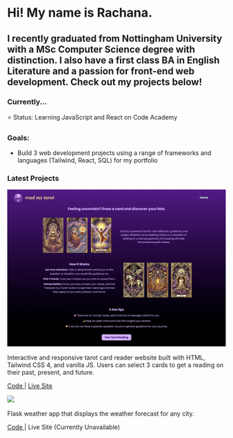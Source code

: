 # Hi! My name is Rachana. 

## I recently graduated from Nottingham University with a MSc Computer Science degree with distinction. I also have a first class BA in English Literature and a passion for front-end web development. Check out my projects below!

### Currently... 
⭐️ Status: Learning JavaScript and React on Code Academy <br />

### Goals:  
- Build 3 web development projects using a range of frameworks and languages (Tailwind, React, SQL) for my portfolio

### Latest Projects
<img src="https://github.com/rachanahegde/tarot-card-reader/blob/main/screenshots/desktop-website/desktop-landing-page.jpeg">

Interactive and responsive tarot card reader website built with HTML, Tailwind CSS 4, and vanilla JS. Users can select 3 cards to get a reading on their past, present, and future.

<a href="https://github.com/rachanahegde/tarot-card-reader"> Code </a> | <a href="https://rachanahegde.github.io/tarot-card-reader/src/index.html"> Live Site </a> 


<img src ="https://github.com/rachanahegde/python-weather-app/blob/master/screenshots/weather_app_desktop_forecast_page_screenshot.png">

Flask weather app that displays the weather forecast for any city. 

<a href="https://github.com/rachanahegde/python-weather-app"> Code </a> | Live Site (Currently Unavailable)  

<!--  
#### Contact Info
📫 Email me at hegde.rachana99@gmail.com
-->
